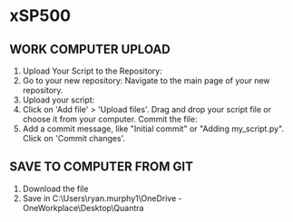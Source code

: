 # xSP500

## WORK COMPUTER UPLOAD
1. Upload Your Script to the Repository:
2. Go to your new repository: Navigate to the main page of your new repository.
3. Upload your script:
4. Click on 'Add file' > 'Upload files'.
Drag and drop your script file or choose it from your computer.
Commit the file:
5. Add a commit message, like "Initial commit" or "Adding my_script.py".
Click on 'Commit changes'.


## SAVE TO COMPUTER FROM GIT
1. Download the file
2. Save in C:\Users\ryan.murphy1\OneDrive - OneWorkplace\Desktop\Quantra
